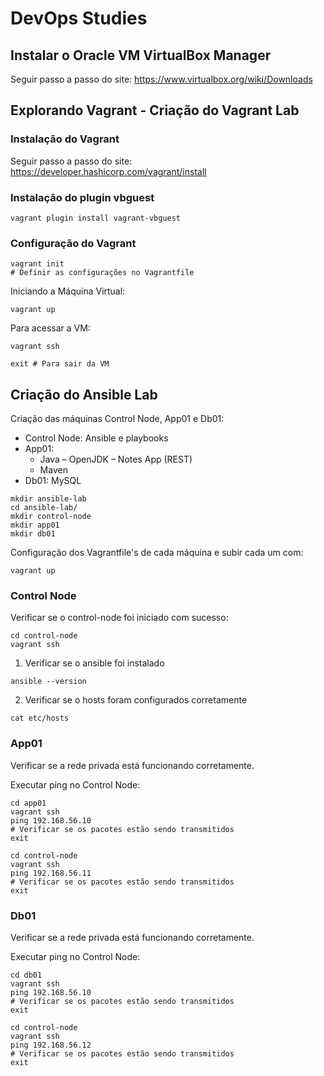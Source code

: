 # DevOps Studies

## Instalar o Oracle VM VirtualBox Manager

Seguir passo a passo do site: https://www.virtualbox.org/wiki/Downloads

## Explorando Vagrant - Criação do Vagrant Lab

### Instalação do Vagrant

Seguir passo a passo do site: https://developer.hashicorp.com/vagrant/install

### Instalação do plugin vbguest

```
vagrant plugin install vagrant-vbguest
```

### Configuração do Vagrant

```
vagrant init
# Definir as configurações no Vagrantfile
```

Iniciando a Máquina Virtual:

```
vagrant up
```

Para acessar a VM:

```
vagrant ssh

exit # Para sair da VM
```

## Criação do Ansible Lab

Criação das máquinas Control Node, App01 e Db01:

* Control Node: Ansible e playbooks
* App01:
    * Java – OpenJDK – Notes App (REST)
    * Maven
* Db01: MySQL

```
mkdir ansible-lab
cd ansible-lab/
mkdir control-node
mkdir app01
mkdir db01
```

Configuração dos Vagrantfile's de cada máquina e subir cada um com:

```
vagrant up
```

### Control Node

Verificar se o control-node foi iniciado com sucesso:

```
cd control-node
vagrant ssh
```

1. Verificar se o ansible foi instalado

```
ansible --version
```

2. Verificar se o hosts foram configurados corretamente

```
cat etc/hosts
```

### App01

Verificar se a rede privada está funcionando corretamente. 

Executar ping no Control Node:

```
cd app01
vagrant ssh
ping 192.168.56.10
# Verificar se os pacotes estão sendo transmitidos
exit

cd control-node
vagrant ssh
ping 192.168.56.11
# Verificar se os pacotes estão sendo transmitidos
exit
```

### Db01

Verificar se a rede privada está funcionando corretamente. 

Executar ping no Control Node:

```
cd db01
vagrant ssh
ping 192.168.56.10
# Verificar se os pacotes estão sendo transmitidos
exit

cd control-node
vagrant ssh
ping 192.168.56.12
# Verificar se os pacotes estão sendo transmitidos
exit
```